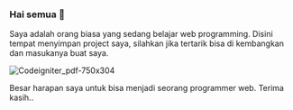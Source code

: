 ### Hai semua 👋 


Saya adalah orang biasa yang sedang belajar web programming. Disini tempat menyimpan project saya, silahkan jika tertarik bisa di kembangkan dan masukanya buat saya. 

![Codeigniter_pdf-750x304](https://github.com/slmtwn/slmtwn/assets/51221005/de860781-50a4-4b99-b53f-d086816db18c)

Besar harapan saya untuk bisa menjadi seorang programmer web. 
Terima kasih..
<!--
**slmtwn/slmtwn** is a ✨ _special_ ✨ repository because its `README.md` (this file) appears on your GitHub profile.

Here are some ideas to get you started:

- 🔭 I’m currently working on ...
- 🌱 I’m currently learning ...
- 👯 I’m looking to collaborate on ...
- 🤔 I’m looking for help with ...
- 💬 Ask me about ...
- 📫 How to reach me: ...
- 😄 Pronouns: ...
- ⚡ Fun fact: ...
-->
